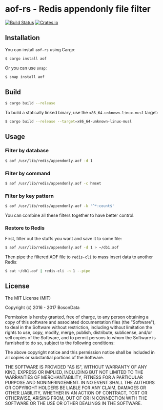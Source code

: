# aof-rs - Redis appendonly file filter

[![Build Status](https://travis-ci.org/bosondata/aof-rs.svg?branch=master)](https://travis-ci.org/bosondata/aof-rs)
[![Crates.io](https://img.shields.io/crates/v/aof.svg)](https://crates.io/crates/aof)

## Installation

You can install ``aof-rs`` using Cargo:

```bash
$ cargo install aof
```

Or you can use `snap`:

```bash
$ snap install aof
```

## Build

```bash
$ cargo build --release
```

To build a statically linked binary, use the ``x86_64-unknown-linux-musl`` target:

```bash
$ cargo build --release --target=x86_64-unknown-linux-musl
```

## Usage

### Filter by database

```bash
$ aof /usr/lib/redis/appendonly.aof -d 1
```

### Filter by command

```bash
$ aof /usr/lib/redis/appendonly.aof -c hmset
```

### Filter by key pattern

```bash
$ aof /usr/lib/redis/appendonly.aof -k '^*:count$'
```

You can combine all these filters together to have better control.

### Restore to Redis

First, filter out the stuffs you want and save it to some file:

```bash
$ aof /usr/lib/redis/appendonly.aof -d 1 > ~/db1.aof
```

Then pipe the filtered AOF file to ``redis-cli`` to mass insert data to another Redis:

```bash
$ cat ~/db1.aof | redis-cli -n 1 --pipe
```

## License

The MIT License (MIT)

Copyright (c) 2016 - 2017 BosonData

Permission is hereby granted, free of charge, to any person obtaining a copy of
this software and associated documentation files (the "Software"), to deal in
the Software without restriction, including without limitation the rights to
use, copy, modify, merge, publish, distribute, sublicense, and/or sell copies
of the Software, and to permit persons to whom the Software is furnished to do
so, subject to the following conditions:

The above copyright notice and this permission notice shall be included in all
copies or substantial portions of the Software.

THE SOFTWARE IS PROVIDED "AS IS", WITHOUT WARRANTY OF ANY KIND, EXPRESS OR
IMPLIED, INCLUDING BUT NOT LIMITED TO THE WARRANTIES OF MERCHANTABILITY,
FITNESS FOR A PARTICULAR PURPOSE AND NONINFRINGEMENT. IN NO EVENT SHALL THE
AUTHORS OR COPYRIGHT HOLDERS BE LIABLE FOR ANY CLAIM, DAMAGES OR OTHER
LIABILITY, WHETHER IN AN ACTION OF CONTRACT, TORT OR OTHERWISE, ARISING FROM,
OUT OF OR IN CONNECTION WITH THE SOFTWARE OR THE USE OR OTHER DEALINGS IN THE
SOFTWARE.
